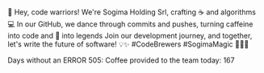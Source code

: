 👋 Hey, code warriors! We're Sogima Holding Srl, crafting ☕ and algorithms 💻 
In our GitHub, we dance through commits and pushes, turning caffeine into code and 🐞 into legends
Join our development journey, and together, let's write the future of software! 💡✨ 
#CodeBrewers #SogimaMagic 🚀👨‍💻

Days without an ERROR 505:
Coffee provided to the team today: 167

